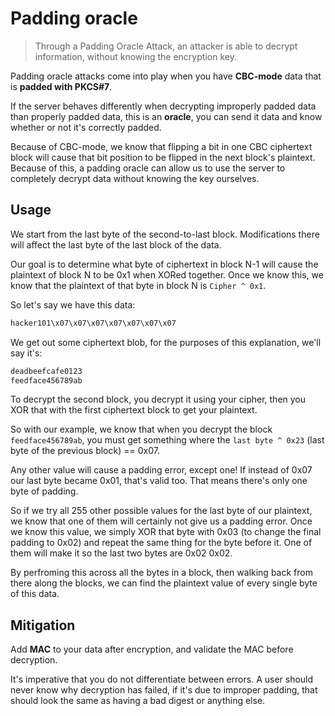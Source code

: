# Padding oracle

> Through a Padding Oracle Attack, an attacker is able to decrypt information, without knowing the encryption key.

Padding oracle attacks come into play when you have __CBC-mode__ data that is __padded with PKCS#7__.

If the server behaves differently when decrypting improperly padded data than properly padded data, this is an __oracle__, you can send it data and know whether or not it's correctly padded.

Because of CBC-mode, we know that flipping a bit in one CBC ciphertext block will cause that bit position to be flipped in the next block's plaintext. Because of this, a padding oracle can allow us to use the server to completely decrypt data without knowing the key ourselves.

## Usage

We start from the last byte of the second-to-last block. Modifications there will affect the last byte of the last block of the data.

Our goal is to determine what byte of ciphertext in block N-1 will cause the plaintext of block N to be 0x1 when XORed together. Once we know this, we know that the plaintext of that byte in block N is `Cipher ^ 0x1`.

So let's say we have this data:

```txt
hacker101\x07\x07\x07\x07\x07\x07\x07
```

We get out some ciphertext blob, for the purposes of this explanation, we'll say it's:

```txt
deadbeefcafe0123
feedface456789ab
```

To decrypt the second block, you decrypt it using your cipher, then you XOR that with the first ciphertext block to get your plaintext.

So with our example, we know that when you decrypt the block `feedface456789ab`, you must get something where the `last byte ^ 0x23` (last byte of the previous block) == 0x07.

Any other value will cause a padding error, except one! If instead of 0x07 our last byte became 0x01, that's valid too. That means there's only one byte of padding.

So if we try all 255 other possible values for the last byte of our plaintext, we know that one of them will certainly not give us a padding error. Once we know this value, we simply XOR that byte with 0x03 (to change the final padding to 0x02) and repeat the same thing for the byte before it. One of them will make it so the last two bytes are 0x02 0x02.

By perfroming this across all the bytes in a block, then walking back from there along the blocks, we can find the plaintext value of every single byte of this data.

## Mitigation

Add __MAC__ to your data after encryption, and validate the MAC before decryption.

It's imperative that you do not differentiate between errors. A user should never know why decryption has failed, if it's due to improper padding, that should look the same as having a bad digest or anything else.
